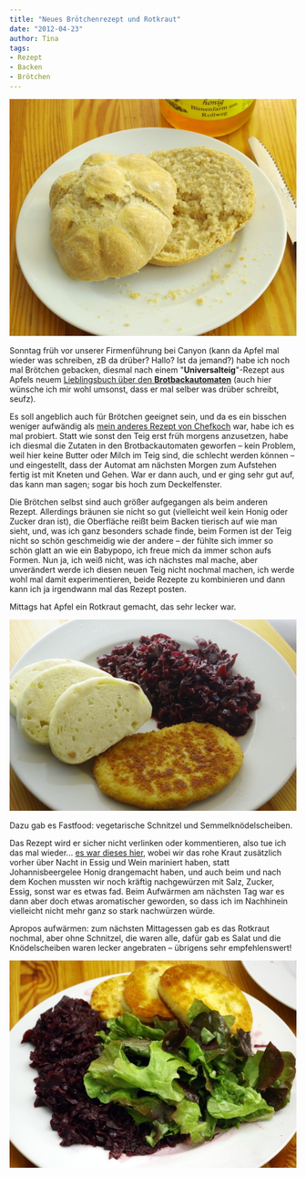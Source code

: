 ```yaml
---
title: "Neues Brötchenrezept und Rotkraut"
date: "2012-04-23" 
author: Tina
tags:
- Rezept
- Backen
- Brötchen
---
```


[![](images/imgp8833.jpg "neues Brötchenrezept")](http://apfeleimer.wordpress.com/2012/04/23/neues-brotchenrezept-und-rotkraut/imgp8833/)

Sonntag früh vor unserer Firmenführung bei Canyon (kann da Apfel mal wieder was schreiben, zB da drüber? Hallo? Ist da jemand?) habe ich noch mal Brötchen gebacken, diesmal nach einem "**Universalteig**"-Rezept aus Apfels neuem [Lieblingsbuch über den **Brotbackautomaten**](http://www.amazon.de/Neues-aus-Brotbackautomaten-Richard-Ehrlich/dp/3809428612/ref=sr_1_1?ie=UTF8&qid=1335210776&sr=8-1) (auch hier wünsche ich mir wohl umsonst, dass er mal selber was drüber schreibt, seufz). 

Es soll angeblich auch für Brötchen geeignet sein, und da es ein bisschen weniger aufwändig als [mein anderes Rezept von Chefkoch](http://www.chefkoch.de/rezepte/1153991221641997/Kaisersemmeln-Kaiserbroetchen.html) war, habe ich es mal probiert. Statt wie sonst den Teig erst früh morgens anzusetzen, habe ich diesmal die Zutaten in den Brotbackautomaten geworfen – kein Problem, weil hier keine Butter oder Milch im Teig sind, die schlecht werden können – und eingestellt, dass der Automat am nächsten Morgen zum Aufstehen fertig ist mit Kneten und Gehen. War er dann auch, und er ging sehr gut auf, das kann man sagen; sogar bis hoch zum Deckelfenster. 

Die Brötchen selbst sind auch größer aufgegangen als beim anderen Rezept. Allerdings bräunen sie nicht so gut (vielleicht weil kein Honig oder Zucker dran ist), die Oberfläche reißt beim Backen tierisch auf wie man sieht, und, was ich ganz besonders schade finde, beim Formen ist der Teig nicht so schön geschmeidig wie der andere – der fühlte sich immer so schön glatt an wie ein Babypopo, ich freue mich da immer schon aufs Formen. Nun ja, ich weiß nicht, was ich nächstes mal mache, aber unverändert werde ich diesen neuen Teig nicht nochmal machen, ich werde wohl mal damit experimentieren, beide Rezepte zu kombinieren und dann kann ich ja irgendwann mal das Rezept posten.

Mittags hat Apfel ein Rotkraut gemacht, das sehr lecker war.

[![](images/imgp8837.jpg "Rotkraut 1")](http://apfeleimer.wordpress.com/2012/04/23/neues-brotchenrezept-und-rotkraut/imgp8837/)

Dazu gab es Fastfood: vegetarische Schnitzel und Semmelknödelscheiben.

Das Rezept wird er sicher nicht verlinken oder kommentieren, also tue ich das mal wieder... [es war dieses hier](http://www.chefkoch.de/rezepte/109421045909167/Rotkohl.html), wobei wir das rohe Kraut zusätzlich vorher über Nacht in Essig und Wein mariniert haben, statt Johannisbeergelee Honig drangemacht haben, und auch beim und nach dem Kochen mussten wir noch kräftig nachgewürzen mit Salz, Zucker, Essig, sonst war es etwas fad. Beim Aufwärmen am nächsten Tag war es dann aber doch etwas aromatischer geworden, so dass ich im Nachhinein vielleicht nicht mehr ganz so stark nachwürzen würde.

Apropos aufwärmen: zum nächsten Mittagessen gab es das Rotkraut nochmal, aber ohne Schnitzel, die waren alle, dafür gab es Salat und die Knödelscheiben waren lecker angebraten – übrigens sehr empfehlenswert!

[![](images/imgp8838.jpg "Rotkraut 2")](http://apfeleimer.wordpress.com/2012/04/23/neues-brotchenrezept-und-rotkraut/imgp8838/)
